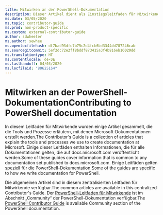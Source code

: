 ```yaml
---
title: Mitwirken an der PowerShell-Dokumentation
description: Dieser Artikel dient als Einstiegsleitfaden für Mitwirkende an der PowerShell-Dokumentation.
ms.date: 03/05/2020
ms.topic: contributor-guide
ms.prod: non-product-specific
ms.custom: external-contributor-guide
author: sdwheeler
ms.author: sewhee
ms.openlocfilehash: df7bad93dfc7b75c2d4fcb6bd3344dd787246cab
ms.sourcegitcommit: 5ef2dc72e2ff8bddf873415a3f4b816eb16029dd
ms.translationtype: HT
ms.contentlocale: de-DE
ms.lasthandoff: 04/03/2020
ms.locfileid: "80625164"
---
```

# <a name="contributing-to-powershell-documentation"></a><span data-ttu-id="68ecf-103">Mitwirken an der PowerShell-Dokumentation</span><span class="sxs-lookup"><span data-stu-id="68ecf-103">Contributing to PowerShell documentation</span></span>

<span data-ttu-id="68ecf-104">In diesem Leitfaden für Mitwirkende wurden einige Artikel gesammelt, die die Tools und Prozesse erläutern, mit denen Microsoft-Dokumentationen erstellt werden.</span><span class="sxs-lookup"><span data-stu-id="68ecf-104">The Contributor's Guide is a collection of articles that explain the tools and processes we use to create documentation at Microsoft.</span></span> <span data-ttu-id="68ecf-105">Einige dieser Leitfäden enthalten Informationen, die für alle Dokumentationen gelten, die auf docs.microsoft.com veröffentlicht werden.</span><span class="sxs-lookup"><span data-stu-id="68ecf-105">Some of these guides cover information that is common to any documentation set published to docs.microsoft.com.</span></span> <span data-ttu-id="68ecf-106">Einige Leitfäden gelten speziell für die PowerShell-Dokumentation.</span><span class="sxs-lookup"><span data-stu-id="68ecf-106">Some of the guides are specific to how we write documentation for PowerShell.</span></span>

<span data-ttu-id="68ecf-107">Die allgemeinen Artikel sind in diesem zentralisierten Leitfaden für Mitwirkende verfügbar.</span><span class="sxs-lookup"><span data-stu-id="68ecf-107">The common articles are available in this centralized Contributor's Guide.</span></span> <span data-ttu-id="68ecf-108">Der [PowerShell-Leitfaden für Mitwirkende](/powershell/scripting/community/contributing/overview) ist im Abschnitt „Community“ der PowerShell-Dokumentation verfügbar.</span><span class="sxs-lookup"><span data-stu-id="68ecf-108">The [PowerShell Contributor Guide](/powershell/scripting/community/contributing/overview) is available Community section of the PowerShell documentation.</span></span>
